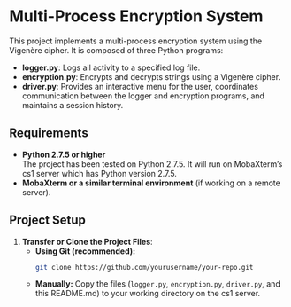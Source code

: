 # Multi-Process Encryption System

This project implements a multi-process encryption system using the Vigenère cipher. It is composed of three Python programs:

- **logger.py**: Logs all activity to a specified log file.
- **encryption.py**: Encrypts and decrypts strings using a Vigenère cipher.
- **driver.py**: Provides an interactive menu for the user, coordinates communication between the logger and encryption programs, and maintains a session history.

## Requirements

- **Python 2.7.5 or higher**  
  The project has been tested on Python 2.7.5. It will run on MobaXterm’s cs1 server which has Python version 2.7.5.
- **MobaXterm or a similar terminal environment** (if working on a remote server).

## Project Setup

1. **Transfer or Clone the Project Files**:  
   - **Using Git (recommended):**  
     ```bash
     git clone https://github.com/yourusername/your-repo.git
     ```
   - **Manually:** Copy the files (`logger.py`, `encryption.py`, `driver.py`, and this README.md) to your working directory on the cs1 server.

